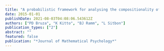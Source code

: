 ```yaml
---
title: "A probabilistic framework for analysing the compositionality of conceptual combinations"
date: 2015-01-01
publishDate: 2021-08-03T04:08:06.543612Z
authors: ["PD Bruza", "K Kitto", "BJ Ramm", "L Sitbon"]
publication_types: ["2"]
abstract: ""
featured: false
publication: "*Journal of Mathematical Psychology*"
---
```


